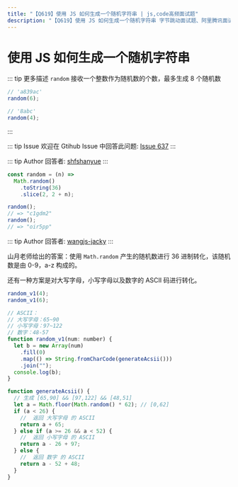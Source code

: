 ```yaml
---
title: "【Q619】使用 JS 如何生成一个随机字符串 | js,code高频面试题"
description: "【Q619】使用 JS 如何生成一个随机字符串 字节跳动面试题、阿里腾讯面试题、美团小米面试题。"
---
```


# 使用 JS 如何生成一个随机字符串

::: tip 更多描述
`random` 接收一个整数作为随机数的个数，最多生成 8 个随机数

```js
// 'a839ac'
random(6);

// '8abc'
random(4);
```

:::

::: tip Issue
欢迎在 Gtihub Issue 中回答此问题: [Issue 637](https://github.com/shfshanyue/Daily-Question/issues/637)
:::

::: tip Author
回答者: [shfshanyue](https://github.com/shfshanyue)
:::

```js
const random = (n) =>
  Math.random()
    .toString(36)
    .slice(2, 2 + n);

random();
// => "c1gdm2"
random();
// => "oir5pp"
```

::: tip Author
回答者: [wangjs-jacky](https://github.com/wangjs-jacky)
:::

山月老师给出的答案：使用 `Math.random` 产生的随机数进行 36 进制转化，该随机数是由 0-9，a-z 构成的。

还有一种方案是对大写字母，小写字母以及数字的 ASCII 码进行转化。

```javascript
random_v1(4);
random_v1(6);

// ASCII：
// 大写字母：65~90
// 小写字母：97~122
// 数字：48-57
function random_v1(num: number) {
  let b = new Array(num)
    .fill(0)
    .map(() => String.fromCharCode(generateAcsii()))
    .join("");
  console.log(b);
}

function generateAcsii() {
  // 生成 [65,90] && [97,122] && [48,51]
  let a = Math.floor(Math.random() * 62); // [0,62]
  if (a < 26) {
    //  返回 大写字母 的 ASCII
    return a + 65;
  } else if (a >= 26 && a < 52) {
    //  返回 小写字母 的 ASCII
    return a - 26 + 97;
  } else {
    //  返回 数字 的 ASCII
    return a - 52 + 48;
  }
}
```
